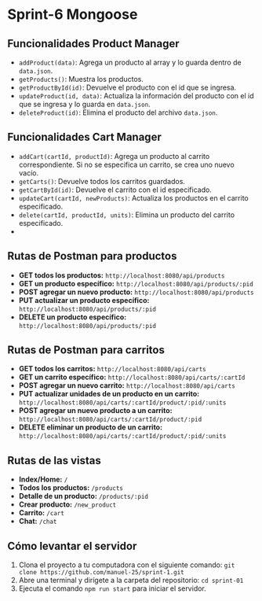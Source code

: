 # Sprint-6 Mongoose

## Funcionalidades Product Manager

- `addProduct(data)`: Agrega un producto al array y lo guarda dentro de `data.json`.
- `getProducts()`: Muestra los productos.
- `getProductById(id)`: Devuelve el producto con el id que se ingresa.
- `updateProduct(id, data)`: Actualiza la información del producto con el id que se ingresa y lo guarda en `data.json`.
- `deleteProduct(id)`: Elimina el producto del archivo `data.json`.

## Funcionalidades Cart Manager
- `addCart(cartId, productId)`: Agrega un producto al carrito correspondiente. Si no se especifica un carrito, se crea uno nuevo vacío.
- `getCarts()`: Devuelve todos los carritos guardados.
- `getCartById(id)`: Devuelve el carrito con el id especificado.
- `updateCart(cartId, newProducts)`: Actualiza los productos en el carrito especificado.
- `delete(cartId, productId, units)`: Elimina un producto del carrito especificado.
- 
## Rutas de Postman para productos

- **GET todos los productos:** `http://localhost:8080/api/products`
- **GET un producto específico:** `http://localhost:8080/api/products/:pid`
- **POST agregar un nuevo producto:** `http://localhost:8080/api/products`
- **PUT actualizar un producto específico:** `http://localhost:8080/api/products/:pid`
- **DELETE un producto específico:** `http://localhost:8080/api/products/:pid`

## Rutas de Postman para carritos

- **GET todos los carritos:** `http://localhost:8080/api/carts`
- **GET un carrito específico:** `http://localhost:8080/api/carts/:cartId`
- **POST agregar un nuevo carrito:** `http://localhost:8080/api/carts`
- **PUT actualizar unidades de un producto en un carrito:** `http://localhost:8080/api/carts/:cartId/product/:pid/:units`
- **POST agregar un nuevo producto a un carrito:** `http://localhost:8080/api/carts/:cartId/product/:pid`
- **DELETE eliminar un producto de un carrito:** `http://localhost:8080/api/carts/:cartId/product/:pid/:units`

## Rutas de las vistas

- **Index/Home:** `/`
- **Todos los productos:** `/products`
- **Detalle de un producto:** `/products/:pid`
- **Crear producto:** `/new_product`
- **Carrito:** `/cart`
- **Chat:** `/chat`

## Cómo levantar el servidor

1. Clona el proyecto a tu computadora con el siguiente comando: `git clone https://github.com/manuel-25/sprint-1.git`
2. Abre una terminal y dirígete a la carpeta del repositorio: `cd sprint-01`
3. Ejecuta el comando `npm run start` para iniciar el servidor.

